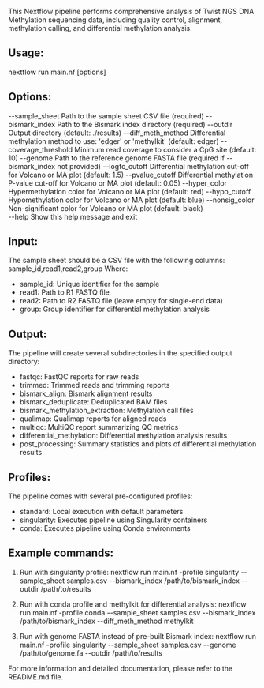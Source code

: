 This Nextflow pipeline performs comprehensive analysis of Twist NGS DNA Methylation sequencing data, including quality control, alignment, methylation calling, and differential methylation analysis.

Usage:
------
nextflow run main.nf [options]

Options:
--------
--sample_sheet         Path to the sample sheet CSV file (required)
--bismark_index        Path to the Bismark index directory (required)
--outdir               Output directory (default: ./results)
--diff_meth_method     Differential methylation method to use: 'edger' or 'methylkit' (default: edger)
--coverage_threshold   Minimum read coverage to consider a CpG site (default: 10)
--genome               Path to the reference genome FASTA file (required if --bismark_index not provided)
--logfc_cutoff         Differential methylation cut-off for Volcano or MA plot (default: 1.5)
--pvalue_cutoff        Differential methylation P-value cut-off for Volcano or MA plot (default: 0.05)
--hyper_color          Hypermethylation color for Volcano or MA plot (default: red)
--hypo_cutoff         Hypomethylation color for Volcano or MA plot (default: blue)
--nonsig_color        Non-significant color for Volcano or MA plot (default: black)  
--help                 Show this help message and exit

Input:
------
The sample sheet should be a CSV file with the following columns:
sample_id,read1,read2,group
Where:
- sample_id: Unique identifier for the sample
- read1: Path to R1 FASTQ file
- read2: Path to R2 FASTQ file (leave empty for single-end data)
- group: Group identifier for differential methylation analysis

Output:
-------
The pipeline will create several subdirectories in the specified output directory:
- fastqc: FastQC reports for raw reads
- trimmed: Trimmed reads and trimming reports
- bismark_align: Bismark alignment results
- bismark_deduplicate: Deduplicated BAM files
- bismark_methylation_extraction: Methylation call files
- qualimap: Qualimap reports for aligned reads
- multiqc: MultiQC report summarizing QC metrics
- differential_methylation: Differential methylation analysis results
- post_processing: Summary statistics and plots of differential methylation results

Profiles:
---------
The pipeline comes with several pre-configured profiles:
- standard: Local execution with default parameters
- singularity: Executes pipeline using Singularity containers
- conda: Executes pipeline using Conda environments

Example commands:
-----------------
1. Run with singularity profile:
   nextflow run main.nf -profile singularity --sample_sheet samples.csv --bismark_index /path/to/bismark_index --outdir /path/to/results

2. Run with conda profile and methylkit for differential analysis:
   nextflow run main.nf -profile conda --sample_sheet samples.csv --bismark_index /path/to/bismark_index --diff_meth_method methylkit

3. Run with genome FASTA instead of pre-built Bismark index:
   nextflow run main.nf -profile singularity --sample_sheet samples.csv --genome /path/to/genome.fa --outdir /path/to/results

For more information and detailed documentation, please refer to the README.md file.